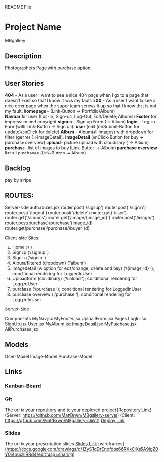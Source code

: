 README File


# Project Name
MBgallery

## Description

Photographers Page with purchase option.
 
## User Stories

**404** - As a user I want to see a nice 404 page when I go to a page that doesn’t exist so that I know it was my fault. 
**500** - As a user I want to see a nice error page when the super team screws it up so that I know that is not my fault.
**homepage** - (Link-Button -> Portfolio/Album)   
**Navbar** for user (Log-In, Sign-up, Log-Out, Edit/Delete; Albums)
**Footer** for impressum and copyright
**signup** - Sign up Form (-> Album)
**login** - Log-in Form(with Link-Button -> Sign up).
**user** (edit (onSubmit-Button for update)/onClick for delete)
**Album** - Album(all images) with dropdown for filter (genre) (->ImageDetail).
**ImageDetail** (onClick-Button for buy -> purchase overview)
**upload**-  picture upload with cloudinary ( -> Album)
**purchase**- list of images to buy (Link-Button -> Album) 
**purchase overview**- list all purchases (Link-Button -> Album) 


## Backlog
pay by stripe


## ROUTES:

Server-side
auth.routes.jsx
router.post('/signup')
router.post('/signin')
router.post('/logout')
router.post('/delete')
router.get('/user')
router.get('/albums')
router.get('/image/{image_id}')
router.post('/image/')
router.post(purchase)/purchase/{image_id}
router.get(purchase)/purchase/{buyer_id}


Client-side
	Sites:
1. Home (‘/‘)
2. Signup (‘/signup ‘)
3. Signin (‘/signin ‘)
5. Album/filtered (dropdown) (‘/album’)
6. Imagedetail (w option for edit/change, delete and buy)  (‘/{image_id} ‘); 
    conditional rendering for LoggedInUser
7. Uploadform (cloudinary)  (‘/upload ‘); conditional rendering for LoggedUser
8. purchase  (‘/purchase ‘); conditional rendering for LoggedInUser
9. purchase overview  (‘/purchase ‘);  conditional rendering for LoggedInUser


Server-Side

Components 
MyNav.jsx
MyFooter.jsx
UploadForm.jsx
Pages
LogIn.jsx
SignUp.jsx
User.jsx
MyAlbum.jsx
ImageDetail.jsx
MyPurchase.jsx
AllPurchases.jsx



## Models

User-Model
Image-Model
Purchase-Model


## Links

### Kanban-Board



### Git
The url to your repository and to your deployed project
[Repository Link]
(Server: https://github.com/MattBrwn/MBgallery-server)
(Client: https://github.com/MattBrwn/MBgallery-client)
[Deploy Link](https://https://mb-gallery.herokuapp.com/)

### Slides

The url to your presentation slides
[Slides Link](https://docs.google.com/presentation/d/1AfdVpL4yeZUfp5rkvLb3UGdeSB9IPygEFrvSQWTa460/edit?usp=sharing)
[wireframes] (https://docs.google.com/drawings/d/1ZySTqDrEnofdon66RXx0IXs5A9igZ0Y0i4nuchIRRd4/edit?usp=sharing)
